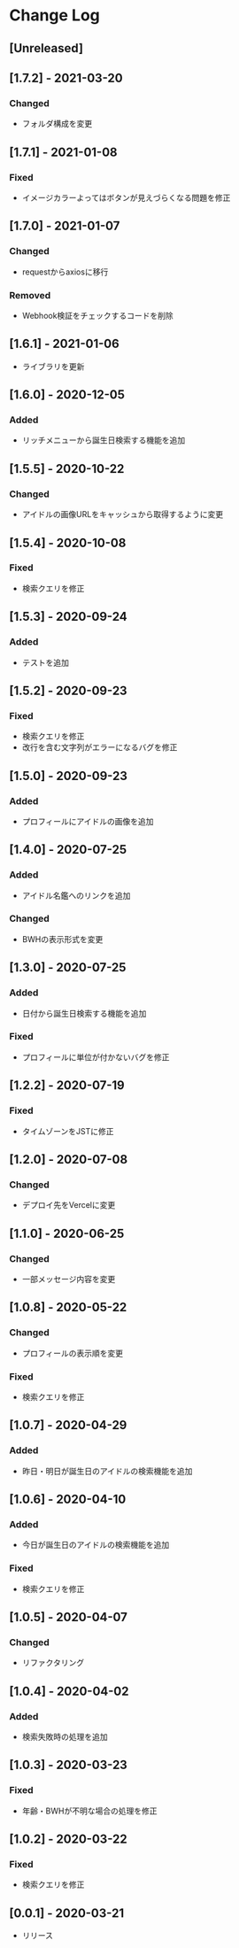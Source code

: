 # Change Log

## [Unreleased]

## [1.7.2] - 2021-03-20
### Changed
- フォルダ構成を変更

## [1.7.1] - 2021-01-08
### Fixed
- イメージカラーよってはボタンが見えづらくなる問題を修正

## [1.7.0] - 2021-01-07
### Changed
- requestからaxiosに移行
### Removed
- Webhook検証をチェックするコードを削除

## [1.6.1] - 2021-01-06
- ライブラリを更新

## [1.6.0] - 2020-12-05
### Added
- リッチメニューから誕生日検索する機能を追加

## [1.5.5] - 2020-10-22
### Changed
- アイドルの画像URLをキャッシュから取得するように変更

## [1.5.4] - 2020-10-08
### Fixed
- 検索クエリを修正

## [1.5.3] - 2020-09-24
### Added
- テストを追加

## [1.5.2] - 2020-09-23
### Fixed
- 検索クエリを修正
- 改行を含む文字列がエラーになるバグを修正

## [1.5.0] - 2020-09-23
### Added
- プロフィールにアイドルの画像を追加

## [1.4.0] - 2020-07-25
### Added
- アイドル名鑑へのリンクを追加
### Changed
- BWHの表示形式を変更

## [1.3.0] - 2020-07-25
### Added
- 日付から誕生日検索する機能を追加
### Fixed
- プロフィールに単位が付かないバグを修正

## [1.2.2] - 2020-07-19
### Fixed
- タイムゾーンをJSTに修正

## [1.2.0] - 2020-07-08
### Changed
- デプロイ先をVercelに変更

## [1.1.0] - 2020-06-25
### Changed
- 一部メッセージ内容を変更

## [1.0.8] - 2020-05-22
### Changed
- プロフィールの表示順を変更
### Fixed
- 検索クエリを修正

## [1.0.7] - 2020-04-29
### Added
- 昨日・明日が誕生日のアイドルの検索機能を追加

## [1.0.6] - 2020-04-10
### Added
- 今日が誕生日のアイドルの検索機能を追加
### Fixed
- 検索クエリを修正

## [1.0.5] - 2020-04-07
### Changed
- リファクタリング

## [1.0.4] - 2020-04-02
### Added
- 検索失敗時の処理を追加

## [1.0.3] - 2020-03-23
### Fixed
- 年齢・BWHが不明な場合の処理を修正

## [1.0.2] - 2020-03-22
### Fixed
- 検索クエリを修正

## [0.0.1] - 2020-03-21
- リリース
